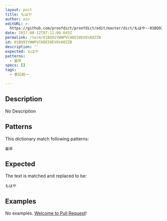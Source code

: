 ```yaml
---
layout: post
title: もはや
author: azu
editURL: >-
  https://github.com/proofdict/proofdict/edit/master/dict/もはや--01BQ92YWWPVCH8E50EV6VA0ZZB.yml
date: 2017-08-12T07:11:00.645Z
permalink: /term/01BQ92YWWPVCH8E50EV6VA0ZZB
id: 01BQ92YWWPVCH8E50EV6VA0ZZB
description: ''
expected: もはや
patterns:
  - 最早
specs: []
tags:
  - 表記統一

---
```


## Description

No Description 

## Patterns

This dictionary match following patterns:

    最早

## Expected

The text is matched and replaced to be:

    もはや

## Examples

No examples. [Welcome to Pull Request](https://github.com/jser/jser.info/edit/master/dict/もはや--01BQ92YWWPVCH8E50EV6VA0ZZB.yml)!
